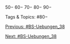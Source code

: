 50−
60−
70−
80−
90−

   Tags & Topics:
   #80−

[Previous: #BS-Uebungen_38](BS-Uebungen_38.md)

[Next: #BS-Uebungen_38](BS-Uebungen_38.md)